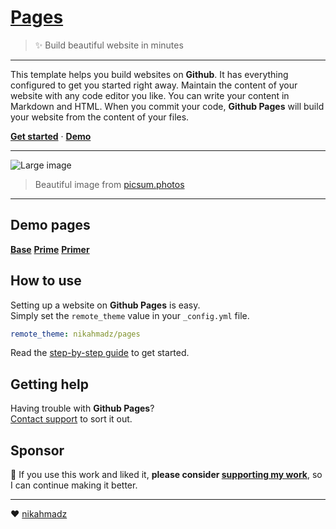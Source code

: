 # [Pages][intro]
>✨ Build beautiful website in minutes

***

This template helps you build websites on <b>Github</b>.
It has everything configured to get you started right away.
Maintain the content of your website with any code editor you like.
You can write your content in Markdown and HTML.
When you commit your code, <b>Github Pages</b> will build your website from the content of your files.

**[Get started][start]** &middot;
**[Demo][demo]**

[intro]: https://nikahmadz.github.io/pages/ "Introduction to Pages"
[start]: https://nikahmadz.github.io/pages/docs/get-started "Find out how you can use this template to build websites"
[demo]:  #demo "View live demo"

***

<p><img src="https://picsum.photos/id/1039/1024/368" alt="Large image" class="width-full centered"></p>

> Beautiful image from [picsum.photos](https://picsum.photos/)

***

## <span id="demo">Demo pages</span>

**[Base](//nikahmadz.github.io/pages/demo/base)**
**[Prime](//nikahmadz.github.io/pages/demo/prime)**
**[Primer](//nikahmadz.github.io/pages/demo/primer)**

## How to use

Setting up a website on **Github Pages** is easy.  
Simply set the `remote_theme` value in your `_config.yml` file.

```yml
remote_theme: nikahmadz/pages
```

Read the [step-by-step guide][start] to get started.

## Getting help

Having trouble with **Github Pages**?  
[Contact support](https://support.github.com/contact) to sort it out.

## Sponsor

🌱 If you use this work and liked it, **please consider [supporting my work][pay]**, so I can continue making it better.

[pay]: https://nikahmadz.github.io/#!pay "See payment options"


***

❤️ [nikahmadz][]

[nikahmadz]: https://nikahmadz.github.io "Go to nikahmadz.github.io"
